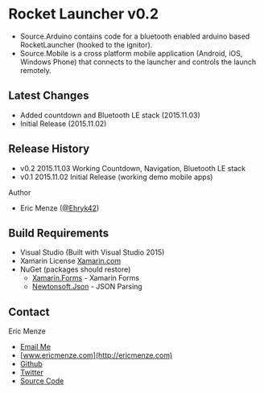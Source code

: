 Rocket Launcher v0.2
====================

 - Source.Arduino contains code for a bluetooth enabled arduino based RocketLauncher (hooked to the ignitor).
 - Source.Mobile is a cross platform mobile application (Android, iOS, Windows Phone) that connects to the launcher and controls the launch remotely.

Latest Changes
---
 - Added countdown and Bluetooth LE stack (2015.11.03)
 - Initial Release (2015.11.02)

Release History
---
 - v0.2 2015.11.03 Working Countdown, Navigation, Bluetooth LE stack
 - v0.1 2015.11.02 Initial Release (working demo mobile apps)

Author
 - Eric Menze ([@Ehryk42](https://twitter.com/Ehryk42))

Build Requirements
---
 - Visual Studio (Built with Visual Studio 2015)
 - Xamarin License [Xamarin.com](https://xamarin.com/)
 - NuGet (packages should restore)
   - [Xamarin.Forms](https://www.nuget.org/packages/Xamarin.Forms) - Xamarin Forms
   - [Newtonsoft.Json](https://www.nuget.org/packages/Newtonsoft.Json) - JSON Parsing

Contact
---
Eric Menze
 - [Email Me](mailto:rhaistlin+gh@gmail.com)
 - [www.ericmenze.com](http://ericmenze.com)
 - [Github](https://github.com/Ehryk)
 - [Twitter](https://twitter.com/Ehryk42)
 - [Source Code](https://github.com/Ehryk/RocketLauncher)
